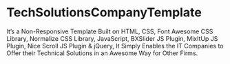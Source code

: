 # TechSolutionsCompanyTemplate

It’s a Non-Responsive Template Built on HTML, CSS, Font Awesome CSS Library, Normalize CSS Library,
JavaScript, BXSlider JS Plugin, MixItUp JS Plugin, Nice Scroll JS Plugin & jQuery,
It Simply Enables the IT Companies to Offer their Technical Solutions in an Awesome Way for Other Firms.
